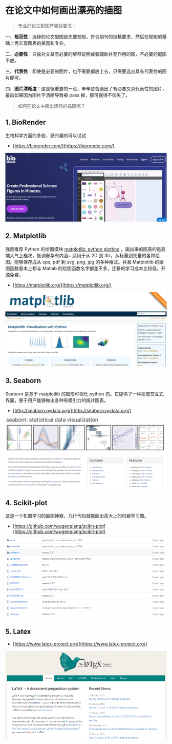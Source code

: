 # 在论文中如何画出漂亮的插图

> 专业的论文配图有哪些要求：

一、**规范性**：选择的论文配图首先要规矩，符合期刊的投稿要求，然后在规矩的基础上再实现图表的美观和专业。

二、**必要性**：只放对文章有必要的解释说明或者辅助补充作用的图，不必要的配图不放。

三、**代表性**：即使是必要的图片，也不需要都放上去，只需要选出具有代表性的图片即可。

四、**图片清晰度**：这是很重要的一点，辛辛苦苦选出了有必要又具代表性的图片，最后如果因为图片不清晰导致被 pass 掉，那可就得不偿失了。



> 如何在论文中画出漂亮的插图呢？

## 1. BioRender

生物科学方面的多些，感兴趣的可以试试

* [https://biorender.com/](https://biorender.com/)

![image-20200527101240649](docs/Social-Science/%E5%86%99%E4%BD%9C/attachments/%E5%88%86%E4%BA%AB%E5%A6%82%E4%BD%95%E5%9C%A8%E8%AE%BA%E6%96%87%E4%B8%AD%E7%94%BB%E6%8F%92%E5%9B%BE/092623d9abd8e77d2336514b0c07e545_MD5.png)



## 2. Matplotlib

强烈推荐 Python 的绘图模块 [matplotlib: python plotting](https://matplotlib.org/) 。画出来的图真的是高端大气上档次，低调奢华有内涵~ 适用于从 2D 到 3D，从标量到矢量的各种绘图。能够保存成从 eps, pdf 到 svg, png, jpg 的多种格式。并且 Matplotlib 的绘图函数基本上都与 Matlab 的绘图函数名字都差不多，迁移的学习成本比较低。开源免费。

* [https://matplotlib.org/](https://matplotlib.org/)

![image-20200527100738350](docs/Social-Science/%E5%86%99%E4%BD%9C/attachments/%E5%88%86%E4%BA%AB%E5%A6%82%E4%BD%95%E5%9C%A8%E8%AE%BA%E6%96%87%E4%B8%AD%E7%94%BB%E6%8F%92%E5%9B%BE/2b0ea376b1d3094ba332a3c5822ffa58_MD5.png)



## 3. Seaborn

Seaborn 是基于 matplotlib 的图形可视化 python 包。它提供了一种高度交互式界面，便于用户能够做出各种有吸引力的统计图表。

* [http://seaborn.pydata.org/](http://seaborn.pydata.org/)

![image-20200527101649592](docs/Social-Science/%E5%86%99%E4%BD%9C/attachments/%E5%88%86%E4%BA%AB%E5%A6%82%E4%BD%95%E5%9C%A8%E8%AE%BA%E6%96%87%E4%B8%AD%E7%94%BB%E6%8F%92%E5%9B%BE/545ba4ca303a62bb52f2118e5f70b72f_MD5.png)



## 4. Scikit-plot

这是一个机器学习的画图神器，几行代码就能画出高大上的机器学习图。

* [https://github.com/wugenqiang/scikit-plot](https://github.com/wugenqiang/scikit-plot)

![image-20200527102107866](docs/Social-Science/%E5%86%99%E4%BD%9C/attachments/%E5%88%86%E4%BA%AB%E5%A6%82%E4%BD%95%E5%9C%A8%E8%AE%BA%E6%96%87%E4%B8%AD%E7%94%BB%E6%8F%92%E5%9B%BE/1653f44c53b0b0c1f4b0a624b31d294e_MD5.png)



## 5. Latex

* [https://www.latex-project.org/](https://www.latex-project.org/)

![image-20200527102442316](docs/Social-Science/%E5%86%99%E4%BD%9C/attachments/%E5%88%86%E4%BA%AB%E5%A6%82%E4%BD%95%E5%9C%A8%E8%AE%BA%E6%96%87%E4%B8%AD%E7%94%BB%E6%8F%92%E5%9B%BE/dd9721d43bcbd90707e5cb4754b65a14_MD5.png)
